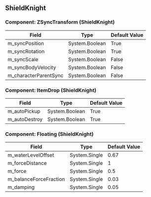 ## ShieldKnight

### Component: ZSyncTransform (ShieldKnight)

|Field|Type|Default Value|
|---|---|---|
|m_syncPosition|System.Boolean|True|
|m_syncRotation|System.Boolean|True|
|m_syncScale|System.Boolean|False|
|m_syncBodyVelocity|System.Boolean|False|
|m_characterParentSync|System.Boolean|False|

### Component: ItemDrop (ShieldKnight)

|Field|Type|Default Value|
|---|---|---|
|m_autoPickup|System.Boolean|True|
|m_autoDestroy|System.Boolean|True|

### Component: Floating (ShieldKnight)

|Field|Type|Default Value|
|---|---|---|
|m_waterLevelOffset|System.Single|0.67|
|m_forceDistance|System.Single|1|
|m_force|System.Single|0.5|
|m_balanceForceFraction|System.Single|0.03|
|m_damping|System.Single|0.05|

